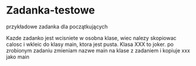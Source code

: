 # Zadanka-testowe
przykładowe zadanka dla początkujących

Kazde zadanko jest wcisniete w osobna klase, wiec nalezy skopiowac calosc i wkleic do klasy main, ktora jest pusta.
Klasa XXX to joker. po zrobionym zadaniu zmieniam nazwe main na klase z zadaniem i kopiuje xxx jako main
